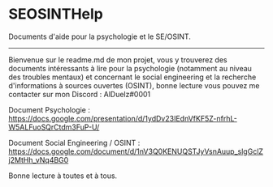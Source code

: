 # SEOSINTHelp
Documents  d'aide pour la psychologie et le SE/OSINT.

_____________________________________________________________________________________________________________

Bienvenue sur le readme.md de mon projet, vous y trouverez des documents intéressants à lire pour la psychologie (notamment au niveau des troubles mentaux) et concernant le social engineering et la recherche d'informations à sources ouvertes (OSINT), bonne lecture vous pouvez me contacter sur mon Discord : AlDuelz#0001

Document Psychologie : https://docs.google.com/presentation/d/1ydDv23IEdnVfKF5Z-nfrhL-W5ALFuoSQrCtdm3FuP-U/

Document Social Engineering / OSINT : https://docs.google.com/document/d/1nV3Q0KENUQSTJyVsnAuup_slgGclZj2MtHh_vNq4BG0

Bonne lecture à toutes et à tous.

